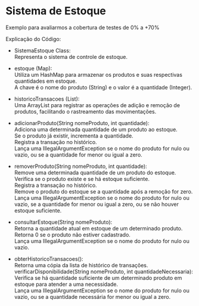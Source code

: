 # Sistema de Estoque
Exemplo para avaliarmos a cobertura de testes de 0% a +70%

Explicação do Código:

- SistemaEstoque Class:<br>
  Representa o sistema de controle de estoque.

- estoque (Map): <br>
  Utiliza um HashMap para armazenar os produtos e suas respectivas quantidades em estoque. <br>
  A chave é o nome do produto (String) e o valor é a quantidade (Integer).
  
- historicoTransacoes (List):<br>
  Uma ArrayList para registrar as operações de adição e remoção de produtos, facilitando o rastreamento das movimentações.

- adicionarProduto(String nomeProduto, int quantidade):<br>
  Adiciona uma determinada quantidade de um produto ao estoque.<br>
  Se o produto já existir, incrementa a quantidade.<br>
  Registra a transação no histórico.<br>
  Lança uma IllegalArgumentException se o nome do produto for nulo ou vazio, ou se a quantidade for menor ou igual a zero.

- removerProduto(String nomeProduto, int quantidade):<br>
  Remove uma determinada quantidade de um produto do estoque.<br>
  Verifica se o produto existe e se há estoque suficiente.<br>
  Registra a transação no histórico.<br>
  Remove o produto do estoque se a quantidade após a remoção for zero.<br>
  Lança uma IllegalArgumentException se o nome do produto for nulo ou vazio, se a quantidade for menor ou igual a zero, ou se não houver estoque suficiente.

- consultarEstoque(String nomeProduto):<br>
  Retorna a quantidade atual em estoque de um determinado produto.<br>
  Retorna 0 se o produto não estiver cadastrado.<br>
  Lança uma IllegalArgumentException se o nome do produto for nulo ou vazio.<br>

- obterHistoricoTransacoes():<br>
  Retorna uma cópia da lista de histórico de transações.<br>
  verificarDisponibilidade(String nomeProduto, int quantidadeNecessaria):<br>
  Verifica se há quantidade suficiente de um determinado produto em estoque para atender a uma necessidade.<br>
  Lança uma IllegalArgumentException se o nome do produto for nulo ou vazio, ou se a quantidade necessária for menor ou igual a zero.<br>